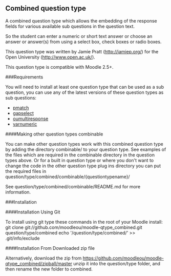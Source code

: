 Combined question type
----------------------

A combined question type which allows the embedding of the response fields for
various available sub questions in the question text.

So the student can enter a numeric or short text answer or choose an answer or
answer(s) from  using a select box, check boxes or radio boxes.

This question type was written by Jamie Pratt (http://jamiep.org/) for the
Open University (http://www.open.ac.uk/).

This question type is compatible with Moodle 2.5+.


###Requirements

You will need to install at least one question type that can be used as a sub question, you can use any of the latest versions of
these question types as sub questions:

* [pmatch](https://github.com/moodleou/moodle-qtype_pmatch/)
* [gapselect](https://github.com/moodleou/moodle-qtype_gapselect/)
* [oumultiresponse](https://github.com/moodleou/moodle-qtype_oumultiresponse/)
* [varnumeric](https://github.com/moodleou/moodle-qtype_varnumeric/)


####Making other question types combinable

You can make other question types work with this combined question type by adding the directory combinable/ to your question
type. See examples of the files which are required in the combinable directory in the question types above. Or for a built in
question type or where you don't want to change the code in the other question type plug ins directory you can put the required
files in question/type/combined/combinable/{questiontypename}/

See question/type/combined/combinable/README.md for more information.


###Installation

####Installation Using Git 

To install using git type these commands in the root of your Moodle install:
    git clone git://github.com/moodleou/moodle-qtype_combined.git question/type/combined
    echo '/question/type/combined/' >> .git/info/exclude


####Installation From Downloaded zip file

Alternatively, download the zip from
https://github.com/moodleou/moodle-qtype_combined/zipball/master
unzip it into the question/type folder, and then rename the new folder to combined.
